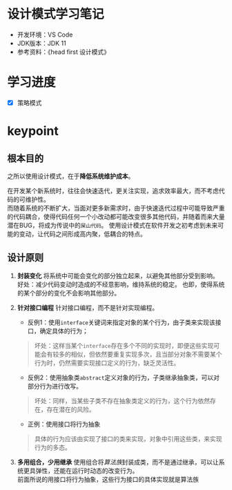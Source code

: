 # 设计模式学习笔记

- 开发环境：VS Code
- JDK版本：JDK 11
- 参考资料：《head first 设计模式》

# 学习进度

- [x] 策略模式

# keypoint
## 根本目的
   之所以使用设计模式，在于**降低系统维护成本**。      

   在开发某个新系统时，往往会快速迭代，更关注实现，追求效率最大，而不考虑代码的可维护性。   
   而随着系统的不断扩大，当面对更多新需求时，由于快速迭代过程中可能导致严重的代码耦合，使得代码任何一个小改动都可能改变很多其他代码，并随着而来大量潜在BUG，将成为传说中的`屎山代码`。
   使用设计模式在软件开发之初考虑到未来可能的变动，让代码之间形成高内聚，低耦合的特点。

## 设计原则

1. **封装变化**
   将系统中可能会变化的部分独立起来，以避免其他部分受到影响。
   好处：减少代码变动时造成的不经意影响，维持系统的稳定。
   也即，使得系统的某个部分的变化不会影响其他部分。

2. **针对接口编程**
   针对接口编程，而不是针对实现编程。
   - 反例1：使用`interface`关键词来指定对象的某个行为，由子类来实现该接口，确定具体的行为；
   > 坏处：这样当某个`interface`存在多个不同的实现时，即便这些实现可能会有较多的相似，但依然要重复实现多次，且当部分对象不需要某个行为时，仍然需要实现接口定义的行为，缺乏灵活性。
   - 反例2：使用抽象类`abstract`定义对象的行为，子类继承抽象类，可以对部分行为进行改写。
   > 坏处：同样，当某些子类不存在抽象类定义的行为，这个行为依然存在，存在潜在的风险。
   - 正例：使用接口将行为抽象
   > 具体的行为应该由实现了接口的类来实现，对象中引用这些类，来实现行为的多态。

3. **多用组合，少用继承**
   使用组合将*算法族*封装成类，而不是通过继承，可以让系统更具弹性，还能在运行时动态的改变行为。  
   前面所说的用接口将行为抽象，这些行为接口的具体实现就是算法族
